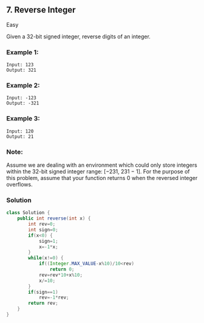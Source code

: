 ## 7. Reverse Integer

Easy

Given a 32-bit signed integer, reverse digits of an integer.

### Example 1:
```
Input: 123
Output: 321
```
### Example 2:
```
Input: -123
Output: -321
```
### Example 3:
```
Input: 120
Output: 21
```
### Note:
Assume we are dealing with an environment which could only store integers within the 32-bit signed integer range: [−231,  231 − 1]. For the purpose of this problem, assume that your function returns 0 when the reversed integer overflows.

### Solution
```Java
class Solution {
    public int reverse(int x) {
        int rev=0;
        int sign=0;
        if(x<0) {
            sign=1;
            x=-1*x;
        }
        while(x!=0) {
            if((Integer.MAX_VALUE-x%10)/10<rev)
                return 0;
            rev=rev*10+x%10;
            x/=10;
        }
        if(sign==1)
            rev=-1*rev;
        return rev;
    }
}
```
